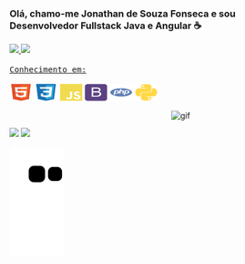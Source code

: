 ### Olá, chamo-me Jonathan de Souza Fonseca e sou Desenvolvedor Fullstack Java e Angular ☕

 <div>
  <a href="https://github.com/jonathansf98">
  <img height="180em" src="https://github-readme-stats.vercel.app/api?username=jonathansf98&show_icons=true&theme=radical&include_all_commits=true&count_private=true"/>
  <img height="180em" src="https://github-readme-stats.vercel.app/api/top-langs/?username=jonathansf98&layout=compact&langs_count=7&theme=radical"/>
</div>
<div style="display: inline_block"><br>
<kbd align="center">
      <kbd>Conhecimento em:</kbd>
      <br>
      <br>
      <a target="_blank" rel="noopener noreferrer" href="https://raw.githubusercontent.com/devicons/devicon/master/icons/html5/html5-original.svg"><img align="center" title="HTML5" alt="HTML" height="30" width="40" src="https://raw.githubusercontent.com/devicons/devicon/master/icons/html5/html5-original.svg" style="max-width: 100%;"></a>
      <a target="_blank" rel="noopener noreferrer" href="https://raw.githubusercontent.com/devicons/devicon/master/icons/css3/css3-original.svg"><img align="center" title="CSS3" alt="CSS" height="30" width="40" src="https://raw.githubusercontent.com/devicons/devicon/master/icons/css3/css3-original.svg" style="max-width: 100%;"></a>
      <a target="_blank" rel="noopener noreferrer" href="https://raw.githubusercontent.com/devicons/devicon/master/icons/javascript/javascript-plain.svg"><img align="center" title="Javascript" alt="Js" height="30" width="40" src="https://raw.githubusercontent.com/devicons/devicon/master/icons/javascript/javascript-plain.svg" style="max-width: 100%;"></a>
      <a target="_blank" rel="noopener noreferrer" href="https://raw.githubusercontent.com/devicons/devicon/master/icons/bootstrap/bootstrap-plain.svg"><img align="center" title="Bootstrap" alt="Bootstrap" height="30" width="40" src="https://raw.githubusercontent.com/devicons/devicon/master/icons/bootstrap/bootstrap-plain.svg" style="max-width: 100%;"></a>
      <a target="_blank" rel="noopener noreferrer" href="https://raw.githubusercontent.com/devicons/devicon/master/icons/php/php-plain.svg"><img align="center" title="PHP" alt="PHP" height="30" width="40" src="https://raw.githubusercontent.com/devicons/devicon/master/icons/php/php-plain.svg" style="max-width: 100%;"></a>
      <a target="_blank" rel="noopener noreferrer" href="https://raw.githubusercontent.com/devicons/devicon/master/icons/python/python-plain.svg"><img align="center" title="Python" alt="Python" height="30" width="40" src="https://raw.githubusercontent.com/devicons/devicon/master/icons/python/python-plain.svg" style="max-width: 100%;"></a>
<br>
<br> 
</kbd>
 
  <img id="vortex" align="right" alt="gif" height="220" width="220" src="https://media.giphy.com/media/3o7btXYBdJbW7QPKLu/giphy-downsized.gif?cid=ecf05e47wvatgas2fqbuar01mybesoozi2inozruz5vro580&rid=giphy-downsized.gif&ct=g">
</div>
  
  ##
 
<div> 

  <a href="https://www.linkedin.com/in/jonathan-souza-fonseca-795335147/" target="_blank"><img src="https://img.shields.io/badge/-LinkedIn-%230077B5?style=for-the-badge&logo=linkedin&logoColor=white" target="_blank"></a> 
    <a href="https://www.facebook.com/retse.1598/" target="_blank"><img src="https://img.shields.io/badge/Facebook-1877F2?style=for-the-badge&logo=facebook&logoColor=white" target="_blank"></a> 
 
 ![Snake animation](https://github.com/rafaballerini/rafaballerini/blob/output/github-contribution-grid-snake.svg)
 
</div>

